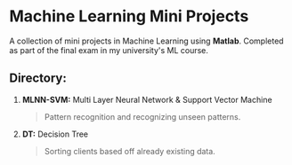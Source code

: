 # Machine Learning Mini Projects

A collection of mini projects in Machine Learning using **Matlab**. Completed as part of the final exam in my university's ML course.

## Directory:

1. **MLNN-SVM:** Multi Layer Neural Network & Support Vector Machine
   > Pattern recognition and recognizing unseen patterns.
4. **DT:** Decision Tree
   > Sorting clients based off already existing data.
